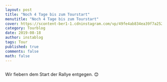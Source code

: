 ```yaml
---
layout: post
title: "Noch 4 Tage bis zum Tourstart"
menutitle: "Noch 4 Tage bis zum Tourstart"
cover: https://scontent-ber1-1.cdninstagram.com/vp/49fe4ab834ea39f7a2526781938acdbe/5DD9A44A/t51.2885-15/e35/67145404_971735716491657_7131749693555149263_n.jpg?_nc_ht=scontent-ber1-1.cdninstagram.com
category: Tourblog
date: 2019-08-18
author: instablog
tags: Tour
published: true
comments: false
math: false
---
```


<figure class="large" markdown="1"><p><img src="https://scontent-ber1-1.cdninstagram.com/vp/49fe4ab834ea39f7a2526781938acdbe/5DD9A44A/t51.2885-15/e35/67145404_971735716491657_7131749693555149263_n.jpg?_nc_ht=scontent-ber1-1.cdninstagram.com" alt=""/></p> </figure><p>Wir fiebern dem Start der Rallye entgegen. 😊</p>
